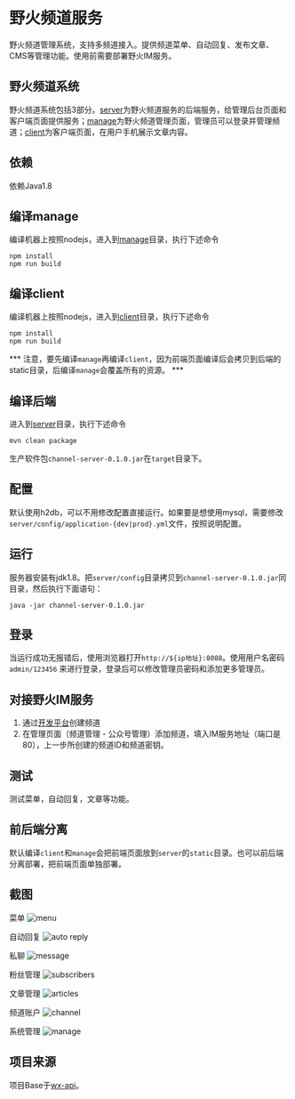 # 野火频道服务
野火频道管理系统，支持多频道接入。提供频道菜单、自动回复、发布文章、CMS等管理功能。使用前需要部署野火IM服务。

## 野火频道系统
野火频道系统包括3部分。[server](./server)为野火频道服务的后端服务，给管理后台页面和客户端页面提供服务；[manage](./manage)为野火频道管理页面，管理员可以登录并管理频道；[client](./client)为客户端页面，在用户手机展示文章内容。

## 依赖
依赖Java1.8

## 编译manage
编译机器上按照nodejs，进入到[manage](./manage)目录，执行下述命令
```
npm install
npm run build
```

## 编译client
编译机器上按照nodejs，进入到[client](./client)目录，执行下述命令
```
npm install
npm run build
```

*** 注意，要先编译```manage```再编译```client```，因为前端页面编译后会拷贝到后端的static目录，后编译```manage```会覆盖所有的资源。 ***

## 编译后端
进入到[server](./server)目录，执行下述命令
```shell
mvn clean package
```
生产软件包```channel-server-0.1.0.jar```在```target```目录下。

## 配置
默认使用h2db，可以不用修改配置直接运行。如果要是想使用mysql，需要修改 ```server/config/application-{dev|prod}.yml```文件，按照说明配置。

## 运行
服务器安装有jdk1.8。把```server/config```目录拷贝到```channel-server-0.1.0.jar```同目录，然后执行下面语句：
```shell
java -jar channel-server-0.1.0.jar
```

## 登录
当运行成功无报错后，使用浏览器打开```http://${ip地址}:8088```。使用用户名密码 ```admin/123456``` 来进行登录，登录后可以修改管理员密码和添加更多管理员。

## 对接野火IM服务
1. 通过[开发平台](https://github.com/wildfirechat/open-platform)创建频道
2. 在管理页面（频道管理 - 公众号管理）添加频道，填入IM服务地址（端口是80），上一步所创建的频道ID和频道密钥。

## 测试
测试菜单，自动回复，文章等功能。

## 前后端分离
默认编译```client```和```manage```会把前端页面放到```server```的```static```目录。也可以前后端分离部署，把前端页面单独部署。

## 截图
菜单
![menu](assets/menu.png)

自动回复
![auto reply](assets/auto_reply.png)

私聊
![message](assets/message.png)

粉丝管理
![subscribers](assets/subscribers.png)

文章管理
![articles](assets/articles.png)

频道账户
![channel](assets/channel_account.png)

系统管理
![manage](assets/manage.png)

## 项目来源
项目Base于[wx-api](https://github.com/niefy/wx-api)。

